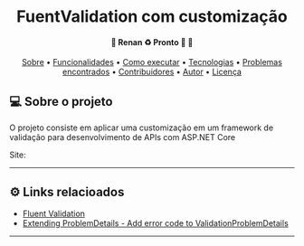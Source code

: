 <h1 align="center">
 FuentValidation com customização
</h1>

<h4 align="center">
	🚧  Renan ♻️ Pronto 🚀 🚧
</h4>

<p align="center">
 <a href="#-sobre-o-projeto">Sobre</a> •
 <a href="#-funcionalidades">Funcionalidades</a> •
 <a href="#-como-executar-o-projeto">Como executar</a> •
 <a href="#-tecnologias">Tecnologias</a> •
 <a href="#-problemas-encontrados">Problemas encontrados</a> •
 <a href="#-contribuidores">Contribuidores</a> •
 <a href="#-autor">Autor</a> •
 <a href="#user-content--licença">Licença</a>
</p>

## 💻 Sobre o projeto

O projeto consiste em aplicar uma customização em um framework de validação para desenvolvimento de APIs com ASP.NET Core

Site: 

---

## ⚙️ Links relacioados

- [Fluent Validation](https://fluentvalidation.net/)
- [Extending ProblemDetails - Add error code to ValidationProblemDetails](https://dev.to/moesmp/extending-problemdetails-add-error-code-to-validationproblemdetails-32)

---
